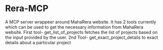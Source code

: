 # Rera-MCP
A MCP server wrappeer around MahaRera website. It has 2 tools currently which can be used to get the necessary information from MahaRera website. First tool- get_list_of_projects fetches the list of projects based on the input provided by the user. 2nd Tool- get_exact_project_details to exact details about a particular project


